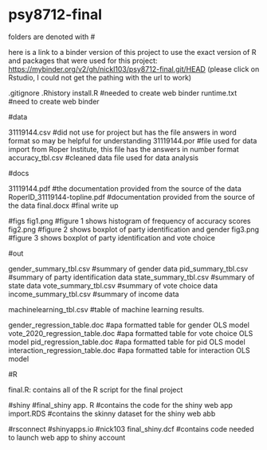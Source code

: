 # psy8712-final

folders are denoted with #

here is a link to a binder version of this project to use the exact version of R and packages that were used for this project: https://mybinder.org/v2/gh/nickl103/psy8712-final.git/HEAD (please click on Rstudio, I could not get the pathing with the url to work)

.gitignore
.Rhistory
install.R #needed to create web binder
runtime.txt #need to create web binder

#data

31119144.csv #did not use for project but has the file answers in word format so may be helpful for understanding
31119144.por #file used for data import from Roper Institute, this file has the answers in number format
accuracy_tbl.csv #cleaned data file used for data analysis

#docs

31119144.pdf #the documentation provided from the source of the data
RoperID_31119144-topline.pdf #documentation provided from the source of the data 
final.docx #final write up

#figs
fig1.png #figure 1 shows histogram of frequency of accuracy scores
fig2.png #figure 2 shows boxplot of party identification and gender
fig3.png #figure 3 shows boxplot of party identification and vote choice



#out

gender_summary_tbl.csv #summary of gender data
pid_summary_tbl.csv #summary of party identification data
state_summary_tbl.csv #summary of state data
vote_summary_tbl.csv #summary of vote choice data
income_summary_tbl.csv #summary of income data

machinelearning_tbl.csv #table of machine learning results. 

gender_regression_table.doc #apa formatted table for gender OLS model
vote_2020_regression_table.doc #apa formatted table for vote choice OLS model
pid_regression_table.doc #apa formatted table for pid OLS model
interaction_regression_table.doc #apa formatted table for interaction OLS model


#R

final.R: contains all of the R script for the final project

#shiny
#final_shiny
app. R #contains the code for the shiny web app
import.RDS #contains the skinny dataset for the shiny web abb

#rsconnect 
#shinyapps.io
#nick103
final_shiny.dcf #contains code needed to launch web app to shiny account 
